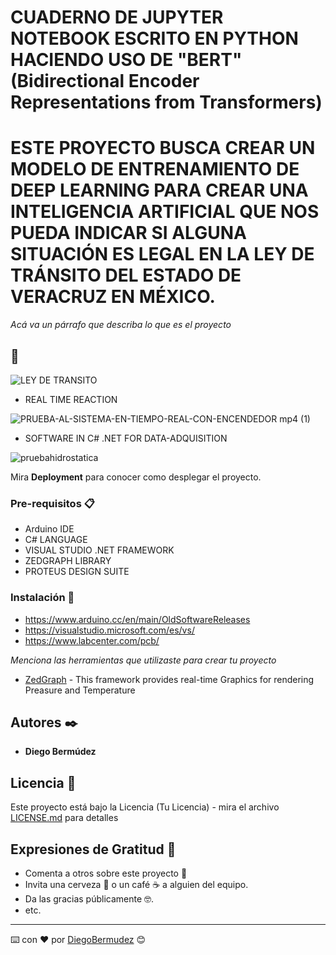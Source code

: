 # CUADERNO DE JUPYTER NOTEBOOK ESCRITO EN PYTHON HACIENDO USO DE "BERT" (Bidirectional Encoder Representations from Transformers)


# ESTE PROYECTO BUSCA CREAR UN MODELO DE ENTRENAMIENTO DE DEEP LEARNING PARA CREAR UNA INTELIGENCIA ARTIFICIAL QUE NOS PUEDA INDICAR SI ALGUNA SITUACIÓN ES LEGAL EN LA LEY DE TRÁNSITO DEL ESTADO DE VERACRUZ EN MÉXICO.

_Acá va un párrafo que describa lo que es el proyecto_

## 🚀






![LEY DE TRANSITO](https://user-images.githubusercontent.com/22797982/103490770-ba184600-4de3-11eb-8ee0-a378a1d41319.jpg)






* REAL TIME REACTION




![PRUEBA-AL-SISTEMA-EN-TIEMPO-REAL-CON-ENCENDEDOR mp4 (1)](https://user-images.githubusercontent.com/22797982/90477599-4c4bd600-e0f1-11ea-853b-565ccce28888.gif)







* SOFTWARE IN C# .NET FOR DATA-ADQUISITION





![pruebahidrostatica](https://user-images.githubusercontent.com/22797982/90323581-b06f6e00-df28-11ea-9550-0cf8cd0b5d7c.jpg)


Mira **Deployment** para conocer como desplegar el proyecto.


### Pre-requisitos 📋
* Arduino IDE
* C# LANGUAGE
* VISUAL STUDIO .NET FRAMEWORK
* ZEDGRAPH LIBRARY
* PROTEUS DESIGN SUITE

### Instalación 🔧

* https://www.arduino.cc/en/main/OldSoftwareReleases 
* https://visualstudio.microsoft.com/es/vs/
* https://www.labcenter.com/pcb/

_Menciona las herramientas que utilizaste para crear tu proyecto_

* [ZedGraph](http://www.dropwizard.io/1.0.2/docs/) - This framework provides real-time Graphics for rendering Preasure and Temperature

## Autores ✒️

* **Diego Bermúdez**


## Licencia 📄

Este proyecto está bajo la Licencia (Tu Licencia) - mira el archivo [LICENSE.md](LICENSE.md) para detalles

## Expresiones de Gratitud 🎁

* Comenta a otros sobre este proyecto 📢
* Invita una cerveza 🍺 o un café ☕ a alguien del equipo. 
* Da las gracias públicamente 🤓.
* etc.



---
⌨️ con ❤️ por [DiegoBermudez](https://github.com/aadiegoaa96) 😊
